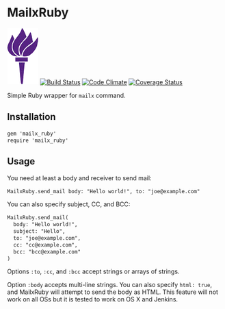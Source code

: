 # MailxRuby

[![NYU](https://github.com/NYULibraries/nyulibraries-assets/blob/master/lib/assets/images/nyu.png)](https://dev.library.nyu.edu)
[![Build Status](https://travis-ci.org/NYULibraries/mailx_ruby.svg)](https://travis-ci.org/NYULibraries/mailx_ruby)
[![Code Climate](https://codeclimate.com/github/NYULibraries/mailx_ruby/badges/gpa.svg)](https://codeclimate.com/github/NYULibraries/mailx_ruby)
[![Coverage Status](https://coveralls.io/repos/github/NYULibraries/mailx_ruby/badge.svg?branch=master)](https://coveralls.io/github/NYULibraries/mailx_ruby?branch=master)

Simple Ruby wrapper for `mailx` command.

## Installation

```
gem 'mailx_ruby'
require 'mailx_ruby'
```

## Usage

You need at least a body and receiver to send mail:

```
MailxRuby.send_mail body: "Hello world!", to: "joe@example.com"
```

You can also specify subject, CC, and BCC:

```
MailxRuby.send_mail(
  body: "Hello world!",
  subject: "Hello",
  to: "joe@example.com",
  cc: "cc@example.com",
  bcc: "bcc@example.com"
)
```

Options `:to`, `:cc`, and `:bcc` accept strings or arrays of strings.

Option `:body` accepts multi-line strings. You can also specify `html: true`, and MailxRuby will attempt to send the body as HTML. This feature will not work on all OSs but it is tested to work on OS X and Jenkins.
